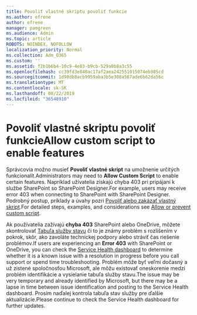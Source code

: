 ```yaml
---
title: Povoliť vlastné skriptu povoliť funkcie
ms.author: efrene
author: efrene
manager: pamgreen
ms.audience: Admin
ms.topic: article
ROBOTS: NOINDEX, NOFOLLOW
localization_priority: Normal
ms.collection: Adm_O365
ms.custom: ''
ms.assetid: f2b1b6b4-10c9-4e83-b9cb-529a0b8a3c55
ms.openlocfilehash: cc39fd3e840ac17af2aea242551015074eb985cd
ms.sourcegitcommit: 1d98db8acb9959aba3b5e308a567ade6b62da56c
ms.translationtype: MT
ms.contentlocale: sk-SK
ms.lasthandoff: 08/22/2019
ms.locfileid: "36548910"
---
```

# <a name="allow-custom-script-to-enable-features"></a><span data-ttu-id="696ae-102">Povoliť vlastné skriptu povoliť funkcie</span><span class="sxs-lookup"><span data-stu-id="696ae-102">Allow custom script to enable features</span></span>

<span data-ttu-id="696ae-103">Správcovia možno musieť **Povoliť vlastné skript** na umožnenie určitých funkcionalít.</span><span class="sxs-lookup"><span data-stu-id="696ae-103">Administrators may need to **Allow Custom Script** to enable certain features.</span></span> <span data-ttu-id="696ae-104">Napríklad užívatelia získajú chyba 403 pri pripájaní k službe SharePoint so SharePoint Designer.</span><span class="sxs-lookup"><span data-stu-id="696ae-104">For example, users may receive error 403 when connecting to SharePoint with SharePoint Designer.</span></span> <span data-ttu-id="696ae-105">Podrobný postup, príklady a úvahy pozri [Povoliť alebo zakázať vlastný skript](https://docs.microsoft.com/sharepoint/allow-or-prevent-custom-script).</span><span class="sxs-lookup"><span data-stu-id="696ae-105">For detailed steps, examples, and considerations see [Allow or prevent custom script](https://docs.microsoft.com/sharepoint/allow-or-prevent-custom-script).</span></span>

<span data-ttu-id="696ae-106">Ak používatelia zažívajú **chyba 403** SharePoint alebo OneDrive, môžete skontrolovať [Tabuľa služby stavu](https://admin.microsoft.com/AdminPortal/Home#/servicehealth) či to je známy problém s rozlíšením v pokrok, skôr, ako zavoláte technickej podpory alebo stráviť čas riešenie problémov.</span><span class="sxs-lookup"><span data-stu-id="696ae-106">If users are experiencing an **Error 403** with SharePoint or OneDrive, you can check the [Service Health dashboard](https://admin.microsoft.com/AdminPortal/Home#/servicehealth) to determine whether it is a known issue with a resolution in progress before you call support or spend time troubleshooting.</span></span> <span data-ttu-id="696ae-107">Problém môže byť veľmi dočasný a už zistené spoločnosťou Microsoft, ale môžu existovať oneskorenie medzi problém identifikácie a vysielanie tabuľa služby stavu.</span><span class="sxs-lookup"><span data-stu-id="696ae-107">The issue may be very temporary and already identified by Microsoft, but there may be a lapse in time between issue identification and posting to the Service Health dashboard.</span></span> <span data-ttu-id="696ae-108">Prosím naďalej kontrola tabuľa stav služby pre ďalšie aktualizácie.</span><span class="sxs-lookup"><span data-stu-id="696ae-108">Please continue to check the Service Health dashboard for further updates.</span></span>

